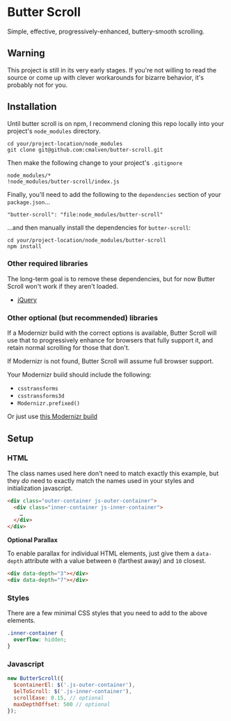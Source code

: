 # Butter Scroll

Simple, effective, progressively-enhanced, buttery-smooth scrolling.

## Warning

This project is still in its very early stages. If you're not willing to read the source or come up with clever workarounds for bizarre behavior, it's probably not for you.

## Installation

Until butter scroll is on npm, I recommend cloning this repo locally into your project's `node_modules` directory.

```
cd your/project-location/node_modules
git clone git@github.com:cmalven/butter-scroll.git
```

Then make the following change to your project's `.gitignore`

```
node_modules/*
!node_modules/butter-scroll/index.js
```

Finally, you'll need to add the following to the `dependencies` section of your `package.json`…

```
"butter-scroll": "file:node_modules/butter-scroll"
```

…and then manually install the dependencies for `butter-scroll`:

```
cd your/project-location/node_modules/butter-scroll
npm install
```

### Other required libraries

The long-term goal is to remove these dependencies, but for now Butter Scroll won't work if they aren't loaded.

- [jQuery](http://jquery.com)

### Other optional (but recommended) libraries

If a Modernizr build with the correct options is available, Butter Scroll will use that to progressively enhance for browsers that fully support it, and retain normal scrolling for those that don't.

If Modernizr is not found, Butter Scroll will assume full browser support.

Your Modernizr build should include the following:

- `csstransforms`
- `csstransforms3d`
- `Modernizr.prefixed()`

Or just use [this Modernizr build](http://modernizr.com/download/?-csstransforms-csstransforms3d-prefixed-setclasses)

## Setup

### HTML

The class names used here don't need to match exactly this example, but they _do_ need to exactly match the names used in your styles and initialization javascript.

```html
<div class="outer-container js-outer-container">
  <div class="inner-container js-inner-container">
    …
  </div>
</div>
```

**Optional Parallax**

To enable parallax for individual HTML elements, just give them a `data-depth` attribute with a value between `0` (farthest away) and `10` closest.

```html
<div data-depth="3"></div>
<div data-depth="7"></div>
```

### Styles

There are a few minimal CSS styles that you need to add to the above elements.

```css
.inner-container {
  overflow: hidden;
}
```

### Javascript

```js
new ButterScroll({
  $containerEl: $('.js-outer-container'),
  $elToScroll: $('.js-inner-container'),
  scrollEase: 0.15, // optional
  maxDepthOffset: 500 // optional
});
```
